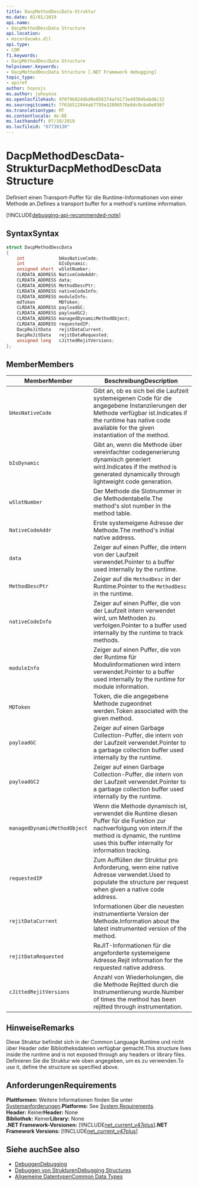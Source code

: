```yaml
---
title: DacpMethodDescData-Struktur
ms.date: 02/01/2019
api.name:
- DacpMethodDescData Structure
api.location:
- mscordacwks.dll
api.type:
- COM
f1.keywords:
- DacpMethodDescData Structure
helpviewer.keywords:
- DacpMethodDescData Structure [.NET Framework debugging]
topic_type:
- apiref
author: hoyosjs
ms.author: juhoyosa
ms.openlocfilehash: 97079b824dbd0e056374af4173e49304babd6c32
ms.sourcegitcommit: 7f616512044ab7795e32806578e8dc0c6a0e038f
ms.translationtype: MT
ms.contentlocale: de-DE
ms.lasthandoff: 07/10/2019
ms.locfileid: "67739130"
---
```

# <a name="dacpmethoddescdata-structure"></a><span data-ttu-id="863bf-102">DacpMethodDescData-Struktur</span><span class="sxs-lookup"><span data-stu-id="863bf-102">DacpMethodDescData Structure</span></span>

<span data-ttu-id="863bf-103">Definiert einen Transport-Puffer für die Runtime-Informationen von einer Methode an.</span><span class="sxs-lookup"><span data-stu-id="863bf-103">Defines a transport buffer for a method's runtime information.</span></span>

[!INCLUDE[debugging-api-recommended-note](../../../../includes/debugging-api-recommended-note.md)]

## <a name="syntax"></a><span data-ttu-id="863bf-104">Syntax</span><span class="sxs-lookup"><span data-stu-id="863bf-104">Syntax</span></span>

```cpp
struct DacpMethodDescData
{
    int             bHasNativeCode;
    int             bIsDynamic;
    unsigned short  wSlotNumber;
    CLRDATA_ADDRESS NativeCodeAddr;
    CLRDATA_ADDRESS data;
    CLRDATA_ADDRESS MethodDescPtr;
    CLRDATA_ADDRESS nativeCodeInfo;
    CLRDATA_ADDRESS moduleInfo;
    mdToken         MDToken;
    CLRDATA_ADDRESS payloadGC;
    CLRDATA_ADDRESS payloadGC2;
    CLRDATA_ADDRESS managedDynamicMethodObject;
    CLRDATA_ADDRESS requestedIP;
    DacpReJitData   rejitDataCurrent;
    DacpReJitData   rejitDataRequested;
    unsigned long   cJittedRejitVersions;
};
```

## <a name="members"></a><span data-ttu-id="863bf-105">Member</span><span class="sxs-lookup"><span data-stu-id="863bf-105">Members</span></span>

| <span data-ttu-id="863bf-106">Member</span><span class="sxs-lookup"><span data-stu-id="863bf-106">Member</span></span>                       | <span data-ttu-id="863bf-107">Beschreibung</span><span class="sxs-lookup"><span data-stu-id="863bf-107">Description</span></span>                                                                                     |
| ---------------------------- | ----------------------------------------------------------------------------------------------- |
| `bHasNativeCode`             | <span data-ttu-id="863bf-108">Gibt an, ob es sich bei die Laufzeit systemeigenen Code für die angegebene Instanziierungen der Methode verfügbar ist.</span><span class="sxs-lookup"><span data-stu-id="863bf-108">Indicates if the runtime has native code available for the given instantiation of the method.</span></span> |
| `bIsDynamic`                 | <span data-ttu-id="863bf-109">Gibt an, wenn die Methode über vereinfachter codegenerierung dynamisch generiert wird.</span><span class="sxs-lookup"><span data-stu-id="863bf-109">Indicates if the method is generated dynamically through lightweight code generation.</span></span>           |
| `wSlotNumber`                | <span data-ttu-id="863bf-110">Der Methode die Slotnummer in die Methodentabelle.</span><span class="sxs-lookup"><span data-stu-id="863bf-110">The method's slot number in the method table.</span></span>                                                   |
| `NativeCodeAddr`             | <span data-ttu-id="863bf-111">Erste systemeigene Adresse der Methode.</span><span class="sxs-lookup"><span data-stu-id="863bf-111">The method's initial native address.</span></span>                                                            |
| `data`                       | <span data-ttu-id="863bf-112">Zeiger auf einen Puffer, die intern von der Laufzeit verwendet.</span><span class="sxs-lookup"><span data-stu-id="863bf-112">Pointer to a buffer used internally by the runtime.</span></span>                                             |
| `MethodDescPtr`              | <span data-ttu-id="863bf-113">Zeiger auf die `MethodDesc` in der Runtime.</span><span class="sxs-lookup"><span data-stu-id="863bf-113">Pointer to the `MethodDesc` in the runtime.</span></span>                                                     |
| `nativeCodeInfo`             | <span data-ttu-id="863bf-114">Zeiger auf einen Puffer, die von der Laufzeit intern verwendet wird, um Methoden zu verfolgen.</span><span class="sxs-lookup"><span data-stu-id="863bf-114">Pointer to a buffer used internally by the runtime to track methods.</span></span>                            |
| `moduleInfo`                 | <span data-ttu-id="863bf-115">Zeiger auf einen Puffer, die von der Runtime für Modulinformationen wird intern verwendet.</span><span class="sxs-lookup"><span data-stu-id="863bf-115">Pointer to a buffer used internally by the runtime for module information.</span></span>                      |
| `MDToken`                    | <span data-ttu-id="863bf-116">Token, die die angegebene Methode zugeordnet werden.</span><span class="sxs-lookup"><span data-stu-id="863bf-116">Token associated with the given method.</span></span>                                                         |
| `payloadGC`                  | <span data-ttu-id="863bf-117">Zeiger auf einen Garbage Collection-Puffer, die intern von der Laufzeit verwendet.</span><span class="sxs-lookup"><span data-stu-id="863bf-117">Pointer to a garbage collection buffer used internally by the runtime.</span></span>                          |
| `payloadGC2`                 | <span data-ttu-id="863bf-118">Zeiger auf einen Garbage Collection-Puffer, die intern von der Laufzeit verwendet.</span><span class="sxs-lookup"><span data-stu-id="863bf-118">Pointer to a garbage collection buffer used internally by the runtime.</span></span>                          |
| `managedDynamicMethodObject` | <span data-ttu-id="863bf-119">Wenn die Methode dynamisch ist, verwendet die Runtime diesen Puffer für die Funktion zur nachverfolgung von intern.</span><span class="sxs-lookup"><span data-stu-id="863bf-119">If the method is dynamic, the runtime uses this buffer internally for information tracking.</span></span>     |
| `requestedIP`                | <span data-ttu-id="863bf-120">Zum Auffüllen der Struktur pro Anforderung, wenn eine native Adresse verwendet.</span><span class="sxs-lookup"><span data-stu-id="863bf-120">Used to populate the structure per request when given a native code address.</span></span>                    |
| `rejitDataCurrent`           | <span data-ttu-id="863bf-121">Informationen über die neuesten instrumentierte Version der Methode.</span><span class="sxs-lookup"><span data-stu-id="863bf-121">Information about the latest instrumented version of the method.</span></span>                                   |
| `rejitDataRequested`         | <span data-ttu-id="863bf-122">ReJIT-Informationen für die angeforderte systemeigene Adresse.</span><span class="sxs-lookup"><span data-stu-id="863bf-122">Rejit information for the requested native address.</span></span>                                             |
| `cJittedRejitVersions`       | <span data-ttu-id="863bf-123">Anzahl von Wiederholungen, die die Methode Rejitted durch die Instrumentierung wurde.</span><span class="sxs-lookup"><span data-stu-id="863bf-123">Number of times the method has been rejitted through instrumentation.</span></span>                           |

## <a name="remarks"></a><span data-ttu-id="863bf-124">Hinweise</span><span class="sxs-lookup"><span data-stu-id="863bf-124">Remarks</span></span>

<span data-ttu-id="863bf-125">Diese Struktur befindet sich in der Common Language Runtime und nicht über Header oder Bibliotheksdateien verfügbar gemacht.</span><span class="sxs-lookup"><span data-stu-id="863bf-125">This structure lives inside the runtime and is not exposed through any headers or library files.</span></span> <span data-ttu-id="863bf-126">Definieren Sie die Struktur wie oben angegeben, um es zu verwenden.</span><span class="sxs-lookup"><span data-stu-id="863bf-126">To use it, define the structure as specified above.</span></span>

## <a name="requirements"></a><span data-ttu-id="863bf-127">Anforderungen</span><span class="sxs-lookup"><span data-stu-id="863bf-127">Requirements</span></span>
<span data-ttu-id="863bf-128">**Plattformen:** Weitere Informationen finden Sie unter [Systemanforderungen](../../../../docs/framework/get-started/system-requirements.md).</span><span class="sxs-lookup"><span data-stu-id="863bf-128">**Platforms:** See [System Requirements](../../../../docs/framework/get-started/system-requirements.md).</span></span>  
<span data-ttu-id="863bf-129">**Header:** Keiner</span><span class="sxs-lookup"><span data-stu-id="863bf-129">**Header:** None</span></span>  
<span data-ttu-id="863bf-130">**Bibliothek:** Keiner</span><span class="sxs-lookup"><span data-stu-id="863bf-130">**Library:** None</span></span>  
<span data-ttu-id="863bf-131">**.NET Framework-Versionen:** [!INCLUDE[net_current_v47plus](../../../../includes/net-current-v47plus.md)]</span><span class="sxs-lookup"><span data-stu-id="863bf-131">**.NET Framework Versions:** [!INCLUDE[net_current_v47plus](../../../../includes/net-current-v47plus.md)]</span></span>  

## <a name="see-also"></a><span data-ttu-id="863bf-132">Siehe auch</span><span class="sxs-lookup"><span data-stu-id="863bf-132">See also</span></span>

- [<span data-ttu-id="863bf-133">Debuggen</span><span class="sxs-lookup"><span data-stu-id="863bf-133">Debugging</span></span>](../../../../docs/framework/unmanaged-api/debugging/index.md)
- [<span data-ttu-id="863bf-134">Debuggen von Strukturen</span><span class="sxs-lookup"><span data-stu-id="863bf-134">Debugging Structures</span></span>](../../../../docs/framework/unmanaged-api/debugging/debugging-structures.md)
- [<span data-ttu-id="863bf-135">Allgemeine Datentypen</span><span class="sxs-lookup"><span data-stu-id="863bf-135">Common Data Types</span></span>](../../../../docs/framework/unmanaged-api/common-data-types-unmanaged-api-reference.md)
